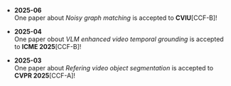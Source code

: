 - **2025-06**  
  One paper about *Noisy graph matching* is accepted to **CVIU**[CCF-B]!  

- **2025-04**  
  One paper obout *VLM enhanced video temporal grounding* is accepted to **ICME 2025**[CCF-B]!  

- **2025-03**  
  One paper about *Refering video object segmentation* is accepted to **CVPR 2025**[CCF-A]!